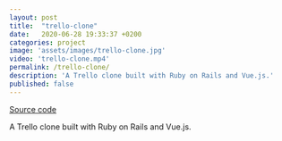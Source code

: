 ```yaml
---
layout: post
title:  "trello-clone"
date:   2020-06-28 19:33:37 +0200
categories: project
image: 'assets/images/trello-clone.jpg'
video: 'trello-clone.mp4'
permalink: /trello-clone/
description: 'A Trello clone built with Ruby on Rails and Vue.js.'
published: false
---
```


[Source code](https://github.com/emilosman/trello-clone)

A Trello clone built with Ruby on Rails and Vue.js.
